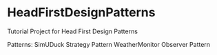 HeadFirstDesignPatterns
=======================

Tutorial Project for Head First Design Patterns

Patterns:
	SimUDuck		Strategy Pattern
	WeatherMonitor		Observer Pattern

